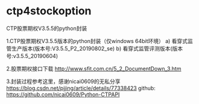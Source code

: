 # ctp4stockoption
CTP股票期权V3.5.5的python封装

1.CTP股票期权V3.5.5版本的python封装（仅windows 64bit环境）
  a)  看穿式监管生产版本(版本号:V3.5.5_P2_20190802_se)
  b)  看穿式监管评测版本(版本号:v3.5.5_20190604)

2.股票期权接口下载
 http://www.sfit.com.cn/5_2_DocumentDown_3.htm
 
3.封装过程参考这里，感谢nicai0609的无私分享
  https://blog.csdn.net/pjjing/article/details/77338423
  github: https://github.com/nicai0609/Python-CTPAPI
